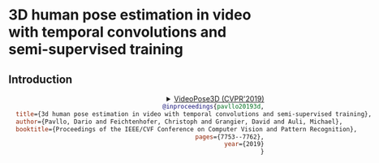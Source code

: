 # 3D human pose estimation in video with temporal convolutions and semi-supervised training

## Introduction

<!-- [ALGORITHM] -->

<details>
<summary align="right"><a href="http://openaccess.thecvf.com/content_CVPR_2019/html/Pavllo_3D_Human_Pose_Estimation_in_Video_With_Temporal_Convolutions_and_CVPR_2019_paper.html">VideoPose3D (CVPR'2019)</

```bibtex
@inproceedings{pavllo20193d,
  title={3d human pose estimation in video with temporal convolutions and semi-supervised training},
  author={Pavllo, Dario and Feichtenhofer, Christoph and Grangier, David and Auli, Michael},
  booktitle={Proceedings of the IEEE/CVF Conference on Computer Vision and Pattern Recognition},
  pages={7753--7762},
  year={2019}
}
```

</details>
